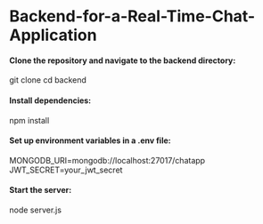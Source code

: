 # Backend-for-a-Real-Time-Chat-Application

#### Clone the repository and navigate to the backend directory:
git clone <repository-url>
cd backend

#### Install dependencies:

npm install

#### Set up environment variables in a .env file:

MONGODB_URI=mongodb://localhost:27017/chatapp
JWT_SECRET=your_jwt_secret

#### Start the server:

node server.js
